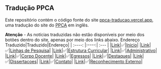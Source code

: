 ## Tradução PPCA

Este repositório contém o código fonte do site [ppca-traducao.vercel.app](https://ppca-traducao.vercel.app/en_US.html), uma tradução do site do [PPCA](https://ppca.unb.br) em inglês.

**Atenção** - As notícias traduzidas não estão disponíveis por meio dos botões dentro do site, apenas por meio dos links abaixo.
Endereço Traduzido|Traduzido|Endereço|
| :----: |:----:| :--- |
|[Link](https://ppca-traducao.vercel.app/)|✅|[Inicio](https://ppca.unb.br/)|
|[Link](https://ppca-traducao.vercel.app/linhas-de-pesquisa)|✅|[Linhas de Pesquisa](https://ppca.unb.br/index.php?option=com_content&view=article&id=428&Itemid=103)|
|[Link](https://ppca-traducao.vercel.app/estrutura-curricular)|✅|[Estrutura Curricular](https://ppca.unb.br/index.php?option=com_content&view=article&id=431&Itemid=104)|
|[Link](https://ppca-traducao.vercel.app/pessoas/administrativo)|✅|[Administrativo](https://ppca.unb.br/index.php?option=com_content&view=article&id=457&Itemid=432)|
|[Link](https://ppca-traducao.vercel.app/)|✅|[Corpo Docente](https://ppca.unb.br/index.php?option=com_content&view=article&id=442&Itemid=275)|
|[Link](https://ppca-traducao.vercel.app/)|✅|[Egressos](https://ppca.unb.br/index.php?option=com_content&view=article&id=461&Itemid=435)|
|[Link](https://ppca-traducao.vercel.app/)|✅|[Destaques](https://ppca.unb.br/index.php?option=com_content&view=category&id=116&Itemid=341)|
|[Link](https://ppca-traducao.vercel.app/)|✅|[Dissertacoes](https://ppca.unb.br/index.php?option=com_content&view=article&id=458&Itemid=397)|
|[Link](https://ppca-traducao.vercel.app/)|✅|[Contato](https://ppca.unb.br/index.php?option=com_content&view=article&id=432&Itemid=342)|
|[Link](https://ppca-traducao.vercel.app/)|✅|[Reconhecimento Externo](https://ppca.unb.br/index.php?option=com_content&view=article&id=473&Itemid=441)|



